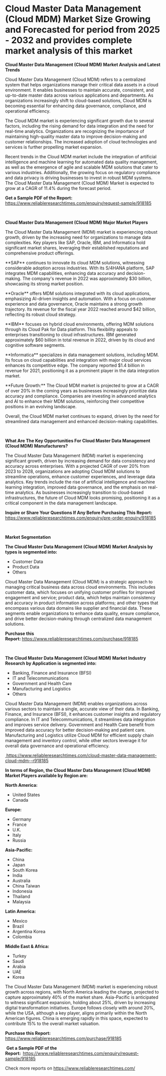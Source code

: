 <p><h1>Cloud Master Data Management (Cloud MDM) Market Size Growing and Forecasted for period from 2025 - 2032 and provides complete market analysis of this market</h1></p><p><strong>Cloud Master Data Management (Cloud MDM) Market Analysis and Latest Trends</strong></p>
<p><p>Cloud Master Data Management (Cloud MDM) refers to a centralized system that helps organizations manage their critical data assets in a cloud environment. It enables businesses to maintain accurate, consistent, and up-to-date master data across various applications and departments. As organizations increasingly shift to cloud-based solutions, Cloud MDM is becoming essential for enhancing data governance, compliance, and operational efficiency.</p><p>The Cloud MDM market is experiencing significant growth due to several factors, including the rising demand for data integration and the need for real-time analytics. Organizations are recognizing the importance of maintaining high-quality master data to improve decision-making and customer relationships. The increased adoption of cloud technologies and services is further propelling market expansion.</p><p>Recent trends in the Cloud MDM market include the integration of artificial intelligence and machine learning for automated data quality management, as well as the emergence of agile and scalable MDM solutions that cater to various industries. Additionally, the growing focus on regulatory compliance and data privacy is driving businesses to invest in robust MDM systems. The Cloud Master Data Management (Cloud MDM) Market is expected to grow at a CAGR of 11.4% during the forecast period.</p></p>
<p><strong>Get a Sample PDF of the Report:&nbsp;</strong> <a href="https://www.reliableresearchtimes.com/enquiry/request-sample/918185?utm_campaign=2714&utm_medium=2&utm_source=Github&utm_content=ia&utm_term=11032025&utm_id=cloud-master-data-management-cloud-mdm">https://www.reliableresearchtimes.com/enquiry/request-sample/918185</a></p>
<p>&nbsp;</p>
<p><strong>Cloud Master Data Management (Cloud MDM) Major Market Players</strong></p>
<p><p>The Cloud Master Data Management (MDM) market is experiencing robust growth, driven by the increasing need for organizations to manage data complexities. Key players like SAP, Oracle, IBM, and Informatica hold significant market shares, leveraging their established reputations and comprehensive product offerings.</p><p>**SAP** continues to innovate its cloud MDM solutions, witnessing considerable adoption across industries. With its S/4HANA platform, SAP integrates MDM capabilities, enhancing data accuracy and decision-making. The company's revenue in 2022 was approximately $30 billion, showcasing its strong market position.</p><p>**Oracle** offers MDM solutions integrated with its cloud applications, emphasizing AI-driven insights and automation. With a focus on customer experience and data governance, Oracle maintains a strong growth trajectory. Its revenue for the fiscal year 2022 reached around $42 billion, reflecting its robust cloud strategy.</p><p>**IBM** focuses on hybrid cloud environments, offering MDM solutions through its Cloud Pak for Data platform. This flexibility appeals to enterprises transitioning to cloud infrastructures. IBM generated approximately $60 billion in total revenue in 2022, driven by its cloud and cognitive software segments.</p><p>**Informatica** specializes in data management solutions, including MDM. Its focus on cloud capabilities and integration with major cloud services enhances its competitive edge. The company reported $1.4 billion in revenue for 2021, positioning it as a prominent player in the data integration market.</p><p>**Future Growth:** The Cloud MDM market is projected to grow at a CAGR of over 20% in the coming years as businesses increasingly prioritize data accuracy and compliance. Companies are investing in advanced analytics and AI to enhance their MDM solutions, reinforcing their competitive positions in an evolving landscape.</p><p>Overall, the Cloud MDM market continues to expand, driven by the need for streamlined data management and enhanced decision-making capabilities.</p></p>
<p>&nbsp;</p>
<p><strong>What Are The Key Opportunities For Cloud Master Data Management (Cloud MDM) Manufacturers?</strong></p>
<p><p>The Cloud Master Data Management (MDM) market is experiencing significant growth, driven by increasing demand for data consistency and accuracy across enterprises. With a projected CAGR of over 20% from 2023 to 2028, organizations are adopting Cloud MDM solutions to streamline operations, enhance customer experiences, and leverage data analytics. Key trends include the rise of artificial intelligence and machine learning integration, improved data governance, and the emphasis on real-time analytics. As businesses increasingly transition to cloud-based infrastructures, the future of Cloud MDM looks promising, positioning it as a critical component in the data management landscape.</p></p>
<p><strong>Inquire or Share Your Questions If Any Before Purchasing This Report:</strong> <a href="https://www.reliableresearchtimes.com/enquiry/pre-order-enquiry/918185?utm_campaign=2714&utm_medium=2&utm_source=Github&utm_content=ia&utm_term=11032025&utm_id=cloud-master-data-management-cloud-mdm">https://www.reliableresearchtimes.com/enquiry/pre-order-enquiry/918185</a></p>
<p>&nbsp;</p>
<p><strong>Market Segmentation</strong></p>
<p><strong>The Cloud Master Data Management (Cloud MDM) Market Analysis by types is segmented into:</strong></p>
<p><ul><li>Customer Data</li><li>Product Data</li><li>Others</li></ul></p>
<p><p>Cloud Master Data Management (Cloud MDM) is a strategic approach to managing critical business data across cloud environments. This includes customer data, which focuses on unifying customer profiles for improved engagement and service; product data, which helps maintain consistency and accuracy in product information across platforms; and other types that encompass various data domains like supplier and financial data. These segments enable organizations to enhance data quality, ensure compliance, and drive better decision-making through centralized data management solutions.</p></p>
<p><strong>Purchase this Report:&nbsp;</strong><a href="https://www.reliableresearchtimes.com/purchase/918185?utm_campaign=2714&utm_medium=2&utm_source=Github&utm_content=ia&utm_term=11032025&utm_id=cloud-master-data-management-cloud-mdm">https://www.reliableresearchtimes.com/purchase/918185</a></p>
<p>&nbsp;</p>
<p><strong>The Cloud Master Data Management (Cloud MDM) Market Industry Research by Application is segmented into:</strong></p>
<p><ul><li>Banking, Finance and Insurance (BFSI)</li><li>IT and Telecommunications</li><li>Government and Health Care</li><li>Manufacturing and Logistics</li><li>Others</li></ul></p>
<p><p>Cloud Master Data Management (MDM) enables organizations across various sectors to maintain a single, accurate view of their data. In Banking, Finance, and Insurance (BFSI), it enhances customer insights and regulatory compliance. In IT and Telecommunications, it streamlines data integration and improves service delivery. Government and Health Care benefit from improved data accuracy for better decision-making and patient care. Manufacturing and Logistics utilize Cloud MDM for efficient supply chain management and inventory control, while other sectors leverage it for overall data governance and operational efficiency.</p></p>
<p><a href="https://www.reliableresearchtimes.com/cloud-master-data-management-cloud-mdm--r918185?utm_campaign=2714&utm_medium=2&utm_source=Github&utm_content=ia&utm_term=11032025&utm_id=cloud-master-data-management-cloud-mdm">&nbsp;https://www.reliableresearchtimes.com/cloud-master-data-management-cloud-mdm--r918185</a></p>
<p><strong>In terms of Region, the Cloud Master Data Management (Cloud MDM) Market Players available by Region are:</strong></p>
<p>
    <p> <strong> North America: </strong>
        <ul>
            <li>United States</li>
            <li>Canada</li>
        </ul>
        </p> 
    <p> <strong> Europe: </strong>
        <ul>
            <li>Germany</li>
            <li>France</li>
            <li>U.K.</li>
            <li>Italy</li>
            <li>Russia</li>
        </ul>
        </p> 
    <p> <strong> Asia-Pacific: </strong>
        <ul>
            <li>China</li>
            <li>Japan</li>
            <li>South Korea</li>
            <li>India</li>
            <li>Australia</li>
            <li>China Taiwan</li>
            <li>Indonesia</li>
            <li>Thailand</li>
            <li>Malaysia</li>
        </ul>
        </p> 
    <p> <strong> Latin America: </strong>
        <ul>
            <li>Mexico</li>
            <li>Brazil</li>
            <li>Argentina Korea</li>
            <li>Colombia</li>
        </ul>
        </p> 
    <p> <strong> Middle East & Africa: </strong>
        <ul>
            <li>Turkey</li>
            <li>Saudi</li>
            <li>Arabia</li>
            <li>UAE</li>
            <li>Korea</li>
        </ul>
    </p>
    </p>
<p><p>The Cloud Master Data Management (MDM) market is experiencing robust growth across regions, with North America leading the charge, projected to capture approximately 40% of the market share. Asia-Pacific is anticipated to witness significant expansion, holding about 25%, driven by increasing digital transformation initiatives. Europe follows closely with around 20%, while the USA, although a key player, aligns primarily within the North American figures. China is emerging rapidly in this space, expected to contribute 15% to the overall market valuation.</p></p>
<p><strong>Purchase this Report: </strong><a href="https://www.reliableresearchtimes.com/purchase/918185?utm_campaign=2714&utm_medium=2&utm_source=Github&utm_content=ia&utm_term=11032025&utm_id=cloud-master-data-management-cloud-mdm">https://www.reliableresearchtimes.com/purchase/918185</a></p>
<p>&nbsp;<strong>Get a Sample PDF of the Report:&nbsp;&nbsp;</strong><a href="https://www.reliableresearchtimes.com/enquiry/request-sample/918185?utm_campaign=2714&utm_medium=2&utm_source=Github&utm_content=ia&utm_term=11032025&utm_id=cloud-master-data-management-cloud-mdm">https://www.reliableresearchtimes.com/enquiry/request-sample/918185</a></p>
<p><strong></strong></p>
<p>Check more reports on <a href="https://www.reliableresearchtimes.com/?utm_campaign=2714&utm_medium=2&utm_source=Github&utm_content=ia&utm_term=11032025&utm_id=cloud-master-data-management-cloud-mdm">https://www.reliableresearchtimes.com/</a></p>